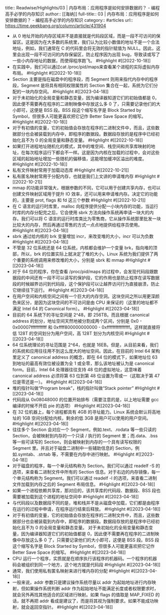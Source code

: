 title:: Readwise/Highlights/03 | 内存布局：应用程序是如何安排数据的？ - 编程高手必学的内存知识
author:: [[海纳]]
full-title:: 03 | 内存布局：应用程序是如何安排数据的？ - 编程高手必学的内存知识
category:: #articles
url:: https://time.geekbang.org/column/article/431904
- 从 0 地址开始的内存区域并不是直接就是代码段区域，而是一段不可访问的保留区。这是因为在大多数的系统里，我们认为比较小数值的地址不是一个合法地址，例如，我们通常在 C 的代码里会将无效的指针赋值为 NULL。因此，这里会出现一段不可访问的内存保留区，防止程序因为出现 bug，导致读或写了一些小内存地址的数据，而使得程序跑飞。 #Highlight #[[2022-10-18]]
- 在实践中，我们可以通过cat /proc/pid/maps来查看某个进程的实际虚拟内存布局。 #Highlight #[[2022-10-18]]
- Section 主要是指在磁盘中的程序段，而 Segment 则用来指代内存中的程序段，Segment 是将具有相同权限属性的 Section 集合在一起，系统为它们分配的一块内存空间。 #Highlight #[[2023-04-18]]
- 对于未初始化的全局变量和静态变量，因为编译器知道它们的初始值都是 0，因此便不需要再在程序的二进制映像中存放这么多 0 了，只需要记录他们的大小即可，这便是 BSS 段。BSS 段这个缩写名字是 Block Started by Symbol，但很多人可能更喜欢把它记作 Better Save Space 的缩写。 #Highlight #[[2022-10-18]]
- 对于有初值的变量，它的初始值会存放在程序的二进制文件中，而且，这些数据部分也会被装载到内存中，即程序的数据段。数据段存放的是程序中已经初始化且不为 0 的全局变量和静态变量。 #Highlight #[[2022-10-18]]
- 如果打开进程地址随机化的模式，其中的堆空间、栈空间和共享库映射的地址，在每次程序运行下都会不一样。这是因为内核在加载的过程中，会对这些区域的起始地址增加一些随机的偏移值，这能增加缓冲区溢出的难度。 #Highlight #[[2022-10-18]]
- 私有文件映射常用于加载动态库 #Highlight #[[2022-10-21]]
- 私有匿名映射常用于分配内存，也就是我们上文讲的申请堆内存 #Highlight #[[2022-10-21]]
- mmap 的功能非常强大，根据参数的不同，它可以用于创建共享内存，也可以创建文件映射区域用于提升 IO 效率，还可以用来申请堆内存。决定它的功能的，主要是 prot, flags 和 fd 这三个参数 #Highlight #[[2022-10-21]]
- 在 C 语言的运行时库里，malloc 向程序提供分配一小块内存的功能，当运行时库的内存分配完之后，它会使用 sbrk 方法向操作系统再申请一块大的内存。我们可以将 C 语言的运行时库类比为零售商，它从操作系统那里批发一块比较大的内存，然后再通过零售的方式一点点地提供给程序员使用。 #Highlight #[[2023-04-18]]
- sbrk 通过给内核的 brk 变量增加 incr，来改变堆的大小，incr 可以为负数 #Highlight #[[2023-04-18]]
- 不管是 32 位系统还是 64 位系统，内核都会维护一个变量 brk，指向堆的顶部，所以，brk 的位置实际上就决定了堆的大小。Linux 系统为我们提供了两个重要的系统调用来修改堆的大小，分别是 sbrk 和 mmap #Highlight #[[2023-04-18]]
- 对于 64 位的程序，你在查看 /proc/pid/maps 的过程中，会发现代码段跟数据段的中间还有一段不可以读写的保护段，它的作用也是防止程序在读写数据段的时候越界访问到代码段，这个保护段可以让越界访问行为直接崩溃，防止它继续往下运行。 #Highlight #[[2023-04-18]]
- 在用户空间和内核空间之间有一个巨大的内存空洞。这块空间之所以用更深颜色来区分，是因为这块空间的不可访问是由 CPU 来保证的（这里的地址都不满足 Intel 64 的 Canonical form）。 #Highlight #[[2023-04-18]]
- 目前的 64 系统下的寻址空间是 2^48，即 256TB。而且根据 canonical address 的划分，地址空间天然地被分割成两个区间，分别是 0x0 - 0x00007fffffffffff 和 0xffff800000000000 - 0xffffffffffffffff。这样就直接将低 128T 的空间划分为用户空间，高 128T 划分为内核空间 #Highlight #[[2023-04-18]]
- 64 位系统理论的寻址范围是 2^64，也就是 16EB。但是，从目前来看，我们的系统和应用往往用不到这么庞大的地址空间。因此，在目前的 Intel 64 架构里定义了 canonical address 的概念，即在 64 位的模式下，如果地址位 63 到地址的最高有效位被设置为全 1 或全零，那么该地址被认为是 canonical form。目前，Intel 64 处理器往往支持 48 位的虚拟地址，这意味着 canonical address 必须将第 63 位到第 48 位设置为零或一（这取决于第 47 位是零还是一）。 #Highlight #[[2023-04-18]]
- 堆的指针叫做“Program break”，栈的指针叫做“Stack pointer” #Highlight #[[2023-04-18]]
- 代码段从 0x08048000 的位置开始排布（需要注意的是，以上地址需要 gcc 编译的时候不开启 pie 的选项） #Highlight #[[2023-04-18]]
- 在 32 位机器上，每个进程都具有 4GB 的寻址能力。Linux 系统会默认将高地址的 1GB 空间分配给内核，剩余的低 3GB 是用户可以使用的用户空间。 #Highlight #[[2023-04-18]]
- 往往多个 Section 会对应一个 Segment，例如.text、.rodata 等一些只读的 Section，会被映射到内存的一个只读 / 执行的 Segment 里；而.data、.bss 等一些可读写的 Section，则会被映射到内存的一个具有读写权限的 Segment 里。并且对于磁盘二进制中一些辅助信息的 Section，例如.symtab、.strtab 等，不需要在内存中进行映射。 #Highlight #[[2023-04-18]]
- 对于磁盘的程序，每一个单元结构称为 Section。我们可以通过 readelf -S 的选项，来查看二进制文件中所有的 Section 信息。对于右边的内存镜像，每一个单元结构称为 Segment。我们可以通过 readelf -l 的选项，来查看二进制文件加载到内存之后的 Segment 布局信息。 #Highlight #[[2023-04-18]]
- 如果一个进程依赖共享库，那对应的，该共享库的代码段、数据段、BSS 段也需要被加载到这个进程的地址空间中 #Highlight #[[2023-04-18]]
- 与代码段以及数据段不同的是，堆和栈并不是从磁盘中加载，它们都是由程序在运行的过程中申请，在程序运行结束后释放。 #Highlight #[[2023-04-18]]
- 对于有初值的变量，它的初始值会存放在程序的二进制文件中，而且，这些数据部分也会被装载到内存中，即程序的数据段。数据段存放的是程序中已经初始化且不为 0 的全局变量和静态变量。
  对于未初始化的全局变量和静态变量，因为编译器知道它们的初始值都是 0，因此便不需要再在程序的二进制映像中存放这么多 0 了，只需要记录他们的大小即可，这便是 BSS 段。BSS 段这个缩写名字是 Block Started by Symbol，但很多人可能更喜欢把它记作 Better Save Space 的缩写。 #Highlight #[[2023-04-18]]
- CPU 运行一个程序，实质就是在顺序执行该程序的机器码。一个程序的机器码会被组织到同一个地方，这个地方就是代码段 #Highlight #[[2023-04-18]]
- 通常，我们使用私有匿名映射来进行堆内存的分配 #Highlight #[[2023-04-18]]
- 一般来说，addr 参数只是建议操作系统尽量以 addr 为起始地址进行内存映射，但如果操作系统判断 addr 作为起始地址不能满足长度或者权限要求时，就会另外再找其他适合的区域进行映射。如果 flags 的值取是 MAP_FIXED 的话，就不再把 addr 看成是建议了，而是将其视为强制要求。如果不能成功映射，就会返回空指针。 #Highlight #[[2023-04-18]]